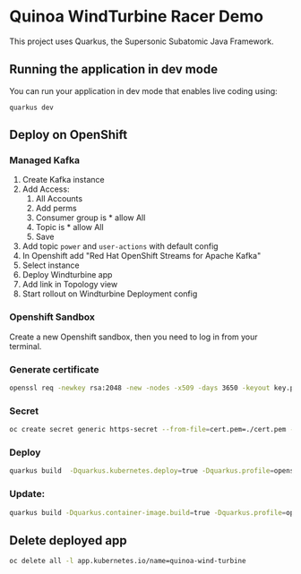 

# Quinoa WindTurbine Racer Demo

This project uses Quarkus, the Supersonic Subatomic Java Framework.

## Running the application in dev mode

You can run your application in dev mode that enables live coding using:
```shell script
quarkus dev
```

## Deploy on OpenShift

### Managed Kafka

1. Create Kafka instance
2. Add Access:
    1. All Accounts
    2. Add perms
    3. Consumer group is * allow All
    4. Topic is * allow All
    5. Save
3. Add topic `power` and `user-actions` with default config
4. In Openshift add "Red Hat OpenShift Streams for Apache Kafka"
5. Select instance
6. Deploy Windturbine app
7. Add link in Topology view
8. Start rollout on Windturbine Deployment config

### Openshift Sandbox

Create a new Openshift sandbox, then you need to log in from your terminal.

### Generate certificate

```bash
openssl req -newkey rsa:2048 -new -nodes -x509 -days 3650 -keyout key.pem -out cert.pem
```

### Secret

```bash
oc create secret generic https-secret --from-file=cert.pem=./cert.pem --from-file=key.pem=./key.pem
```

### Deploy

```bash
quarkus build  -Dquarkus.kubernetes.deploy=true -Dquarkus.profile=openshift
```

### Update:

```bash
quarkus build -Dquarkus.container-image.build=true -Dquarkus.profile=openshift
```

## Delete deployed  app
```bash
oc delete all -l app.kubernetes.io/name=quinoa-wind-turbine
```
